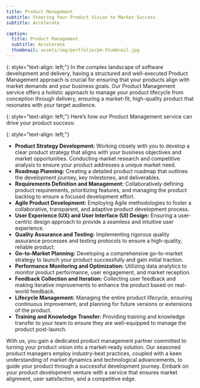 ```yaml
---
title: Product Management
subtitle: Steering Your Product Vision to Market Success
subtitle: Accelerate

caption:
  title: Product Management
  subtitle: Accelerate
  thumbnail: assets/img/portfolio/pm-thumbnail.jpg
---
```


{: style="text-align: left;"}
In the complex landscape of software development and delivery, having a structured and well-executed Product Management approach is crucial for ensuring that your products align with market demands and your business goals. Our Product Management service offers a holistic approach to manage your product lifecycle from conception through delivery, ensuring a market-fit, high-quality product that resonates with your target audience.

{: style="text-align: left;"}
Here’s how our Product Management service can drive your product success:

{: style="text-align: left;"}
- **Product Strategy Development:**
Working closely with you to develop a clear product strategy that aligns with your business objectives and market opportunities.
Conducting market research and competitive analysis to ensure your product addresses a unique market need.
- **Roadmap Planning:**
Creating a detailed product roadmap that outlines the development journey, key milestones, and deliverables.
- **Requirements Definition and Management:**
Collaboratively defining product requirements, prioritizing features, and managing the product backlog to ensure a focused development effort.
- **Agile Product Development:**
Employing Agile methodologies to foster a collaborative, transparent, and adaptive product development process.
- **User Experience (UX) and User Interface (UI) Design:**
Ensuring a user-centric design approach to provide a seamless and intuitive user experience.
- **Quality Assurance and Testing:**
Implementing rigorous quality assurance processes and testing protocols to ensure a high-quality, reliable product.
- **Go-to-Market Planning:**
Developing a comprehensive go-to-market strategy to launch your product successfully and gain initial traction.
- **Performance Monitoring and Optimization:**
Utilizing data analytics to monitor product performance, user engagement, and market reception.
- **Feedback Collection and Iteration:**
Collecting user feedback and making iterative improvements to enhance the product based on real-world feedback.
- **Lifecycle Management:**
 Managing the entire product lifecycle, ensuring continuous improvement, and planning for future versions or extensions of the product.
- **Training and Knowledge Transfer:**
Providing training and knowledge transfer to your team to ensure they are well-equipped to manage the product post-launch.

With us, you gain a dedicated product management partner committed to turning your product vision into a market-ready solution. Our seasoned product managers employ industry-best practices, coupled with a keen understanding of market dynamics and technological advancements, to guide your product through a successful development journey. Embark on your product development venture with a service that ensures market alignment, user satisfaction, and a competitive edge.

